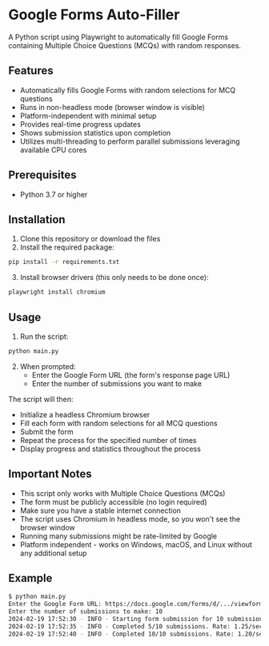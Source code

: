 # Google Forms Auto-Filler

A Python script using Playwright to automatically fill Google Forms containing Multiple Choice Questions (MCQs) with random responses.

## Features

- Automatically fills Google Forms with random selections for MCQ questions
- Runs in non-headless mode (browser window is visible)
- Platform-independent with minimal setup
- Provides real-time progress updates
- Shows submission statistics upon completion
- Utilizes multi-threading to perform parallel submissions leveraging available CPU cores

## Prerequisites

- Python 3.7 or higher

## Installation

1. Clone this repository or download the files
2. Install the required package:
```bash
pip install -r requirements.txt
```
3. Install browser drivers (this only needs to be done once):
```bash
playwright install chromium
```

## Usage

1. Run the script:
```bash
python main.py
```

2. When prompted:
   - Enter the Google Form URL (the form's response page URL)
   - Enter the number of submissions you want to make

The script will then:
- Initialize a headless Chromium browser
- Fill each form with random selections for all MCQ questions
- Submit the form
- Repeat the process for the specified number of times
- Display progress and statistics throughout the process

## Important Notes

- This script only works with Multiple Choice Questions (MCQs)
- The form must be publicly accessible (no login required)
- Make sure you have a stable internet connection
- The script uses Chromium in headless mode, so you won't see the browser window
- Running many submissions might be rate-limited by Google
- Platform independent - works on Windows, macOS, and Linux without any additional setup

## Example

```bash
$ python main.py
Enter the Google Form URL: https://docs.google.com/forms/d/.../viewform
Enter the number of submissions to make: 10
2024-02-19 17:52:30 - INFO - Starting form submission for 10 submissions
2024-02-19 17:52:35 - INFO - Completed 5/10 submissions. Rate: 1.25/sec
2024-02-19 17:52:40 - INFO - Completed 10/10 submissions. Rate: 1.20/sec
```
